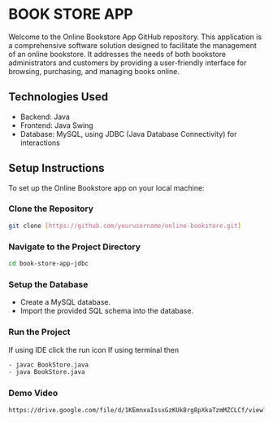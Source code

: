 # BOOK STORE APP

Welcome to the Online Bookstore App GitHub repository. This application is a comprehensive software solution designed to facilitate the management of an online bookstore. It addresses the needs of both bookstore administrators and customers by providing a user-friendly interface for browsing, purchasing, and managing books online.

## Technologies Used
- Backend: Java
- Frontend: Java Swing
- Database: MySQL, using JDBC (Java Database Connectivity) for interactions

## Setup Instructions

To set up the Online Bookstore app on your local machine:

### Clone the Repository

```bash
git clone [https://github.com/yourusername/online-bookstore.git]
```

### Navigate to the Project Directory

```bash
cd book-store-app-jdbc
```

### Setup the Database
- Create a MySQL database.
- Import the provided SQL schema into the database.

### Run the Project
If using IDE click the run icon
If using terminal then

```bash
- javac BookStore.java
- java BookStore.java
```

### Demo Video
```bash
https://drive.google.com/file/d/1KEmnxaIssxGzKUk8rg8pXkaTzmMZCLCf/view?usp=sharing


```



